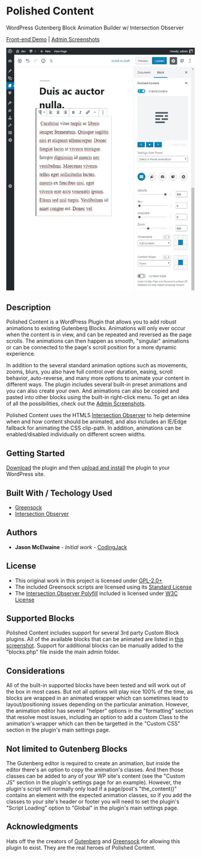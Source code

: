 # Polished Content
WordPress Gutenberg Block Animation Builder w/ Intersection Observer

[Front-end Demo](http://www.codingjack.com/polished-content/) | [Admin Screenshots](http://www.codingjack.com/polished-content-screenshots/)

![Screenshot of the Plugin's Animation Editor, editing a post in WordPress](/admin/screenshots/dist/img/git-screenshot.jpg)

## Description

Polished Content is a WordPress Plugin that allows you to add robust animations to existing Gutenberg Blocks.  Animations will only ever occur when the content is in view, and can be repeated and reversed as the page scrolls.  The animations can then happen as smooth, "singular" animations or can be connected to the page's scroll position for a more dynamic experience.  

In addition to the several standard animation options such as movements, zooms, blurs, you also have full control over duration, easing, scroll behavior, auto-reverse, and many more options to animate your content in different ways.  The plugin includes several built-in preset animations and you can also create your own.  And animations can also be copied and pasted into other blocks using the built-in right-click menu.  To get an idea of all the possibilities, check out the [Admin Screenshots](http://www.codingjack.com/polished-content-screenshots/).

Polished Content uses the HTML5 [Intersection Observer](https://developer.mozilla.org/en-US/docs/Web/API/Intersection_Observer_API) to help determine when and how content should be animated, and also includes an IE/Edge fallback for animating the CSS clip-path.  In addition, animations can be enabled/disabled individually on different screen widths.

## Getting Started

[Download](https://github.com/CodingJack/polished-content/raw/master/polished-content.zip) the plugin and then [upload and install](https://www.wpbeginner.com/beginners-guide/step-by-step-guide-to-install-a-wordpress-plugin-for-beginners/) the plugin to your WordPress site.

## Built With / Techology Used

* [Greensock](https://greensock.com/)
* [Intersection Observer](https://developer.mozilla.org/en-US/docs/Web/API/Intersection_Observer_API)

## Authors

* **Jason McElwaine** - *Initial work* - [CodingJack](http://www.codingjack.com)

## License

* This original work in this project is licensed under [GPL-2.0+](https://opensource.org/licenses/GPL-2.0)
* The included Greensock scripts are licensed using its [Standard License](https://greensock.com/standard-license/)
* The [Intersection Observer Polyfill](https://www.npmjs.com/package/intersection-observer) included is licensed under [W3C License](https://opensource.org/licenses/W3C)

## Supported Blocks

Polished Content includes support for several 3rd party Custom Block plugins.  All of the available blocks that can be animated are listed in [this screenshot](https://github.com/CodingJack/polished-content/raw/master/admin/screenshots/dist/img/screen_15.jpg).  Support for additional blocks can be manually added to the "blocks.php" file inside the main admin folder.

## Considerations

All of the built-in supported blocks have been tested and will work out of the box in most cases.  But not all options will play nice 100% of the time, as blocks are wrapped in an animated wrapper which can sometimes lead to layout/positioning issues depending on the particular animation.  However, the animation editor has several "helper" options in the "formatting" section that resolve most issues, including an option to add a custom Class to the animation's wrapper which can then be targetted in the "Custom CSS" section in the plugin's main settings page.

## Not limited to Gutenberg Blocks

The Gutenberg editor is required to create an animation, but inside the editor there's an option to copy the animation's classes.  And then those classes can be added to any of your WP site's content (see the "Custom JS" section in the plugin's settings page for an example).  However, the plugin's script will normally only load if a page/post's "the_content()" contains an element with the expected animation classes, so if you add the classes to your site's header or footer you will need to set the plugin's "Script Loading" option to "Global" in the plugin's main settings page.  

## Acknowledgments

Hats off the the creators of [Gutenberg](https://github.com/WordPress/gutenberg) and [Greensock](https://greensock.com/) for allowing this plugin to exist.  They are the real heroes of Polished Content.
